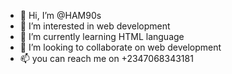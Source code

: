 - 👋 Hi, I’m @HAM90s
- 👀 I’m interested in web development 
- 🌱 I’m currently learning HTML language 
- 💞️ I’m looking to collaborate on web development 
- 📫 you can reach me on +2347068343181

<!---
HAM90s/HAM90s is a ✨ special ✨ repository because I'm a dedicated young man with so much energy and dynamic to wants to know more
You can click the Preview link to take a look at your changes.
--->
